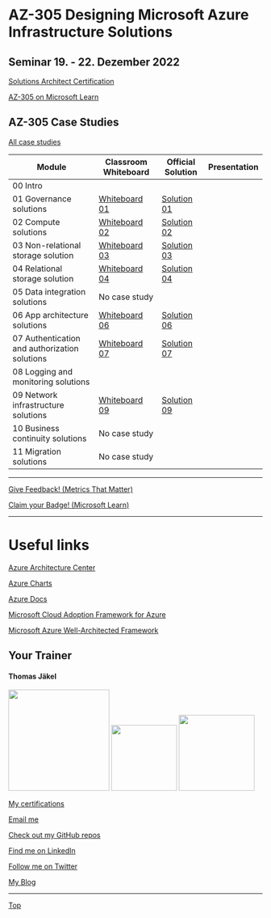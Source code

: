 # AZ-305 Designing Microsoft Azure Infrastructure Solutions

## Seminar 19. - 22. Dezember 2022

[Solutions Architect Certification](https://docs.microsoft.com/en-us/learn/certifications/azure-solutions-architect/)

[AZ-305 on Microsoft Learn](https://aka.ms/AZ-305StudentMaterials)

## AZ-305 Case Studies

[All case studies](https://microsoftlearning.github.io/AZ-305-DesigningMicrosoftAzureInfrastructureSolutions/)


| Module    | Classroom Whiteboard | Official Solution | Presentation |
| ----------| ---------------------|-------------------|--------------|
| 00 Intro                                     |  |  |
| 01 Governance solutions                      | [Whiteboard 01](https://github.com/www42/AZ-305/blob/e2857b51658e82e3476d0e0967f8830fa2bf353c/Whiteboards/AZ-305_CaseStudy01.png) | [Solution 01](https://github.com/www42/AZ-305/blob/9c21874956c2b284330ef6f6cad8c0669f6ab303/Solutions/AZ-305T00A-ENU-StudentCaseStudySolutionHandout-Module01.pdf) |
| 02 Compute solutions                         | [Whiteboard 02](https://github.com/www42/AZ-305/blob/7b1a95f7608d7ced2127d2df2ff9ce79131f0f42/Whiteboards/AZ-305_CaseStudy02.png) | [Solution 02](https://github.com/www42/AZ-305/blob/359f81e5c7e04cf40b17f48cd44014887865358f/Solutions/AZ-305T00A-ENU-StudentCaseStudySolutionHandout-Module02.pdf) |
| 03 Non-relational storage solution           | [Whiteboard 03](https://github.com/www42/AZ-305/blob/4f49587013d283dadb86da46b04c2a14902b2c87/Whiteboards/AZ-305_CaseStudy03.png) | [Solution 03](https://github.com/www42/AZ-305/blob/4f49587013d283dadb86da46b04c2a14902b2c87/Solutions/AZ-305T00A-ENU-StudentCaseStudySolutionHandout-Module03.pdf) |
| 04 Relational storage solution               | [Whiteboard 04](https://github.com/www42/AZ-305/blob/aee00a091f89deb55eb745ef8fa7b24ee0e2f766/Whiteboards/AZ-305_CaseStudy04.png) | [Solution 04](https://github.com/www42/AZ-305/blob/aee00a091f89deb55eb745ef8fa7b24ee0e2f766/Solutions/AZ-305T00A-ENU-StudentCaseStudySolutionHandout-Module04.pdf) |
| 05 Data integration solutions                | No case study |  |
| 06 App architecture solutions                | [Whiteboard 06](https://github.com/www42/AZ-305/blob/0cc67f6b075081e0b12c104f872bcc84aa2fe824/Whiteboards/AZ-305_CaseStudy06.png) | [Solution 06](https://github.com/www42/AZ-305/blob/0cc67f6b075081e0b12c104f872bcc84aa2fe824/Solutions/AZ-305T00A-ENU-StudentCaseStudySolutionHandout-Module06.pdf) |
| 07 Authentication and authorization solutions| [Whiteboard 07](https://github.com/www42/AZ-305/blob/b0fa9b2eff78e1e6edb5d72e4624f960c5989715/Whiteboards/AZ-305_CasyStudy07.png) | [Solution 07](https://github.com/www42/AZ-305/blob/b0fa9b2eff78e1e6edb5d72e4624f960c5989715/Solutions/AZ-305T00A-ENU-StudentCaseStudySolutionHandout-Module07.pdf) |
| 08 Logging and monitoring solutions          |  |  |
| 09 Network infrastructure  solutions         | [Whiteboard 09](https://github.com/www42/AZ-305/blob/d853ea3e51bf330e60aac88f62904cb52f4cdc15/Whiteboards/AZ-305_CaseStudy09.png) | [Solution 09](https://github.com/www42/AZ-305/blob/d853ea3e51bf330e60aac88f62904cb52f4cdc15/Solutions/AZ-305T00A-ENU-StudentCaseStudySolutionHandout-Module09.pdf)  |
| 10 Business continuity solutions             | No case study |  |
| 11 Migration solutions                       | No case study |  |

---

[Give Feedback! (Metrics That Matter)](https://www.metricsthatmatter.com/url/u.aspx?F3AF63148192405093)

[Claim your Badge! (Microsoft Learn)](https://learn.microsoft.com/users/me/achievements?redeem=22JPQ8&WT.mc_id=ilt_partner_webpage_wwl&ocid=5189688)

---



# Useful links

[Azure Architecture Center](https://https://docs.microsoft.com/en-us/azure/architecture/)

[Azure Charts](https://https://azurecharts.com/)

[Azure Docs](https://https://docs.microsoft.com/en-us/azure/)

[Microsoft Cloud Adoption Framework for Azure](https://docs.microsoft.com/en-us/azure/cloud-adoption-framework/)

[Microsoft Azure Well-Architected Framework](https://docs.microsoft.com/en-us/azure/architecture/framework/)


##  Your Trainer
#### Thomas Jäkel

<img src="https://download69118.blob.core.windows.net/anon/Profilbild.jpg" width="200"/>
<a href="https://www.credly.com/badges/c1fe9e82-60d2-4268-8204-3709479a2bf9/public_url"><img src="https://download69118.blob.core.windows.net/anon/MCT-badge.png" width="130"/></a>
<a href="https://www.credly.com/badges/fc4737d8-923a-4d37-8f1a-497c08a7c1ff/public_url"><img src="https://download69118.blob.core.windows.net/anon/AAI-badge.png" width="150"/></a>

[My certifications](https://www.credly.com/users/thomas-jakel)

[Email me](mailto:thomas.jaekel@brainymotion.de?subject=AZ-305)

[Check out my GitHub repos](https://github.com/www42)

[Find me on LinkedIn](https://linkedin.com/in/tjkkll)

[Follow me on Twitter](https://twitter.com/tjkkll)

[My Blog](https://blog.az.training)

---

[Top](#az-305-designing-microsoft-azure-infrastructure-solutions)